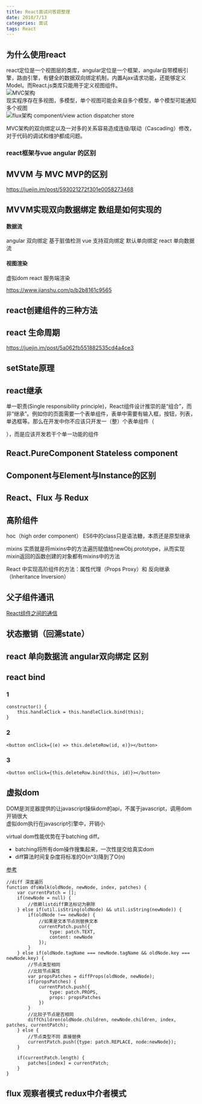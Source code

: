 ```yaml
---
title: React面试问答题整理
date: 2018/7/13
categories: 面试
tags: React
---
```


## 为什么使用react
react定位是一个视图层的类库，angular定位是一个框架，angular自带模板引擎，路由引擎，有健全的数据双向绑定机制，内置Ajax请求功能，还能够定义Model。而React.js类库只能用于定义视图组件。  
![MVC架构](https://pic2.zhimg.com/80/3d2abf5c8d81424c4797201384b456ac_hd.jpg)  
现实程序存在多视图，多模型，单个视图可能会来自多个模型，单个模型可能通知多个视图  
![flux架构](https://pic2.zhimg.com/80/004fe0045e9e2b0fe1673a5a9542230c_hd.jpg)
component/view action dispatcher  store

MVC架构的双向绑定以及一对多的关系容易造成连级/联动（Cascading）修改，对于代码的调试和维护都成问题。

### react框架与vue angular 的区别

## MVVM 与 MVC MVP的区别
https://juejin.im/post/593021272f301e0058273468

## MVVM实现双向数据绑定 数组是如何实现的

#### 数据流
angular 双向绑定  基于脏值检测
vue 支持双向绑定 默认单向绑定
react 单向数据流

#### 视图渲染
虚拟dom 
react 服务端渲染

https://www.jianshu.com/p/b2b8161c9565

## react创建组件的三种方法

## react 生命周期
https://juejin.im/post/5a062fb551882535cd4a4ce3

## setState原理

## react继承
单一职责(Single responsibility principle)，React组件设计推崇的是“组合”，而非“继承”。例如你的页面需要一个表单组件，表单中需要有输入框，按钮，列表，单选框等。那么在开发中你不应该只开发一（整）个表单组件（<Form>），而是应该开发若干个单一功能的组件

## React.PureComponent  Stateless component

## Component与Element与Instance的区别
[](http://qingbob.com/understand-react-03/)

## React、Flux 与 Redux

## 高阶组件 
hoc（high order component）
ES6中的class只是语法糖，本质还是原型继承

mixins
实质就是将mixins中的方法遍历赋值给newObj.prototype，从而实现mixin返回的函数创建的对象都有mixins中的方法

React 中实现高阶组件的方法：属性代理（Props Proxy）和 反向继承（Inheritance Inversion）

## 父子组件通讯
[React组件之间的通信](https://github.com/sunyongjian/blog/issues/27)

## 状态撤销（回溯state）

## react 单向数据流  angular双向绑定 区别

## react bind
### 1
    constructor() {
        this.handleClick = this.handleClick.bind(this);
    }
### 2
    <button onClick={(e) => this.deleteRow(id, e)}></button>
### 3
    <button onClick={this.deleteRow.bind(this, id)}></button>

## 虚拟dom 
DOM是浏览器提供的让javascript操纵dom的api，不属于javascript，调用dom开销很大  
虚拟dom执行在javascript引擎中，开销小  

virtual dom性能优势在于batching diff。
- batching将所有dom操作搜集起来，一次性提交给真实dom
- diff算法时间复杂度将标准的O(n^3)降到了O(n)

[参考](http://www.alloyteam.com/2015/10/react-virtual-analysis-of-the-dom/)
```
//diff 深度遍历
function dfsWalk(oldNode, newNode, index, patches) {
    var currentPatch = [];
    if(newNode = null) {
        //依赖listdiff算法标记为删除
    } else if(util.isString(oldNode) && util.isString(newNode)) {
        if(oldNode !== newNode) {
            //如果是文本节点则替换文本
            currentPatch.push({
                type: patch.TEXT,
                content: newNode
            });
        }
    } else if(oldNode.tagName === newNode.tagName && oldNode.key === newNode.key) {
        //节点类型相同
        //比较节点属性
        var propsPatches = diffProps(oldNode, newNode);
        if(propsPatches) {
            currentPatch.push({
                type: patch.PROPS,
                props: propsPatches
            })
        }
        //比较子节点是否相同
        diffChildren(oldNode.children, newNode.children, index, patches, currentPatch);
    } else {
        //节点类型不同 直接替换
        currentPatch.push({type: patch.REPLACE, node:newNode});
    }

    if(currentPatch.length) {
        patches[index] = currentPatch;
    }
}
```

## flux 观察者模式  redux中介者模式
